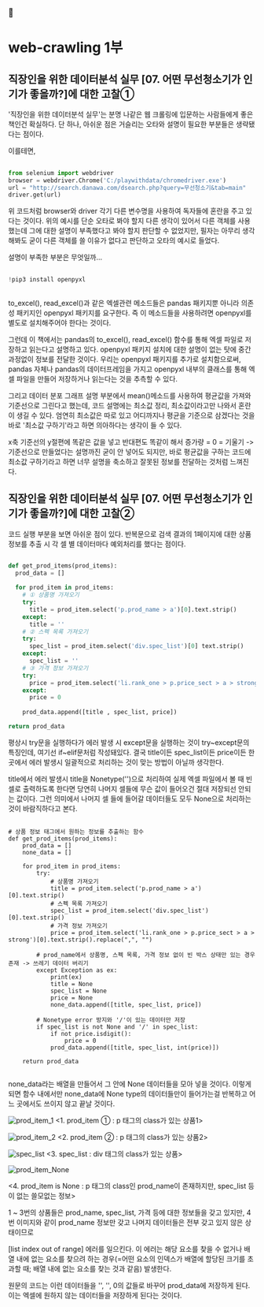 ### 🤔

web-crawling 1부
=====================================================================================================================================

직장인을 위한 데이터분석 실무 [07. 어떤 무선청소기가 인기가 좋을까?]에 대한 고찰① 
-------------------------------------------------------------------------------------

  '직장인을 위한 데이터분석 실무'는 분명 나같은 웹 크롤링에 입문하는 사람들에게 좋은 책인건 확실하다. 단 하나, 아쉬운 점은 거슬리는 오타와 설명이 필요한 부분들은 생략됐다는 점이다.
 
 이를테면, 
 
```python
  
from selenium import webdriver
browser = webdriver.Chrome('C:/playwithdata/chromedriver.exe')
url = "http://search.danawa.com/dsearch.php?query=무선청소기&tab=main"  
driver.get(url)

```

위 코드처럼 browser와 driver 각기 다른 변수명을 사용하여 독자들에 혼란을 주고 있다는 것이다. 위의 예시를 단순 오타로 봐야 할지 다른 생각이 있어서 다른 객체를 사용했는데 그에 대한 설명이 부족했다고 봐야 할지 판단할 수 없었지만, 필자는 아무리 생각해봐도 굳이 다른 객체를 쓸 이유가 없다고 판단하고 오타의 예시로 들었다.

 설명이 부족한 부분은 무엇일까...
 
```python
 
!pip3 install openpyxl
  
```
 
 to_excel(), read_excel()과 같은 엑셀관련 메소드들은 pandas 패키지뿐 아니라 의존성 패키지인 openpyxl 패키지를 요구한다. 즉 이 메소드들을 사용하려면 openpyxl를 별도로 설치해주어야 한다는 것이다. 
 
  그런데 이 책에서는 pandas의 to_excel(), read_excel() 함수를 통해 엑셀 파일로 저장하고 읽는다고 설명하고 있다. openpyxl 패키지 설치에 대한 설명이 없는 탓에 중간 과정없이 정보를 전달한 것이다. 우리는 openpyxl 패키지를 추가로 설치함으로써, pandas 자체나 pandas의 데이터프레임을 가지고 openpyxl 내부의 클래스를 통해 엑셀 파일을 만들어 저장하거나 읽는다는 것을 추측할 수 있다.  
 
 그리고 데이터 분포 그래프 설명 부분에서 mean()메소드를 사용하여 평균값을 가져와 기준선으로 그린다고 했는데, 코드 설명에는 최소값 정리, 최소값이라고만 나와서 혼란이 생길 수 있다. 엄연히 최소값은 따로 있고 어디까지나 평균을 기준으로 삼겠다는 것을 바로 '최소값 구하기'라고 하면 의아하다는 생각이 들 수 있다. 
 
 x축 기준선의 y절편에 똑같은 값을 넣고 반대편도 똑같이 해서 증가량 = 0 = 기울기 -> 기준선으로 만들었다는 설명까진 굳이 안 넣어도 되지만, 바로 평균값을 구하는 코드에 최소값 구하기라고 하면 너무 설명을 축소하고 잘못된 정보를 전달하는 것처럼 느껴진다.  

직장인을 위한 데이터분석 실무 [07. 어떤 무선청소기가 인기가 좋을까?]에 대한 고찰②
-------------------------------------------------------------------------------------

  코드 실행 부분을 보면 아쉬운 점이 있다. 반복문으로 검색 결과의 1페이지에 대한 상품 정보를 추출 시 각 셀 별 데이터마다 예외처리를 했다는 점이다. 
  
```python

def get_prod_items(prod_items): 
  prod_data = []
  
  for prod_item in prod_items: 
    # ① 상품명 가져오기 
    try: 
      title = prod_item.select('p.prod_name > a')[0].text.strip() 
    except: 
      title = ''
    # ② 스펙 목록 가져오기 
    try: 
      spec_list = prod_item.select('div.spec_list')[0] text.strip() 
    except: 
      spec_list = '' 
    # ③ 가격 정보 가져오기 
    try: 
      price = prod_item.select('li.rank_one > p.price_sect > a > strong')[0].text.strip().replace(",", "") 
    except: 
      price = 0 
    
    prod_data.append([title , spec_list, price]) 

return prod_data
```
 
 평상시 try문을 실행하다가 에러 발생 시 except문을 실행하는 것이 try~except문의 특징인데, 여기선 if~elif문처럼 작성돼있다. 결국 title이든 spec_list이든 price이든 한 곳에서 에러 발생시 일괄적으로 처리하는 것이 맞는 방법이 아닐까 생각한다. 
 
 title에서 에러 발생시 title을 Nonetype('')으로 처리하여 실제 엑셀 파일에서 볼 때 빈 셀로 출력하도록 한다면 당연히 나머지 셀들에 무슨 값이 들어오건 절대 저장되선 안되는 값이다. 그런 의미에서 나머지 셀 들에 들어갈 데이터들도 모두 None으로 처리하는 것이 바람직하다고 본다.

```python3

# 상품 정보 태그에서 원하는 정보를 추출하는 함수
def get_prod_items(prod_items):
    prod_data = []
    none_data = []
    
    for prod_item in prod_items:
        try: 
            # 상품명 가져오기
            title = prod_item.select('p.prod_name > a')[0].text.strip()
            # 스펙 목록 가져오기
            spec_list = prod_item.select('div.spec_list')[0].text.strip()
            # 가격 정보 가져오기
            price = prod_item.select('li.rank_one > p.price_sect > a > strong')[0].text.strip().replace(",", "")
        
        # prod_name에서 상품명, 스펙 목록, 가격 정보 없이 빈 박스 상태만 있는 경우 존재 -> 쓰레기 데이터 버리기
        except Exception as ex:
            print(ex)
            title = None
            spec_list = None
            price = None
            none_data.append([title, spec_list, price])
            
        # Nonetype error 방지와 '/'이 있는 데이터만 저장
        if spec_list is not None and '/' in spec_list:   
            if not price.isdigit():
                price = 0
            prod_data.append([title, spec_list, int(price)])
            
    return prod_data
    
 ```
  none_data라는 배열을 만들어서 그 안에 None 데이터들을 모아 넣을 것이다. 이렇게 되면 함수 내에서만 none_data에 None type의 데이터들만이 들어가는걸 반복하고 어느 곳에서도 쓰이지 않고 끝날 것이다. 

![prod_item_1](https://user-images.githubusercontent.com/43712685/130160921-5961a5ab-a664-4ff8-99e6-dd66115201d4.png)
<1. prod_item ① : p 태그의 class가 있는 상품1>

![prod_item_2](https://user-images.githubusercontent.com/43712685/130225210-c2b51eef-8594-44b7-9770-29d53e509f54.png)
<2. prod_item ② : p 태그의 class가 있는 상품2>

![spec_list](https://user-images.githubusercontent.com/43712685/130225288-7047895b-8ba8-4502-a323-bd19677aaba2.png)
<3. spec_list : div 태그의 class가 있는 상품>

![prod_item_None](https://user-images.githubusercontent.com/43712685/130225559-59740ce8-2702-4138-9f04-8903157e1599.png)

<4. prod_item is None : p 태그의 class인 prod_name이 존재하지만, spec_list 등이 없는 쓸모없는 정보>

1 ~ 3번의 상품들은 prod_name, spec_list, 가격 등에 대한 정보들을 갖고 있지만, 4번 이미지와 같이 prod_name 정보만 갖고 나머지 데이터들은 전부 갖고 있지 않은 상태이므로

[list index out of range] 에러를 일으킨다. 이 에러는 해당 요소를 찾을 수 없거나 배열 내에 없는 요소를 찾으려 하는 경우(=어떤 요소의 인덱스가 배열에 할당된 크기를 초과할 때; 배열 내에 없는 요소를 찾는 것과 같음) 발생한다. 

원문의 코드는 이런 데이터들을 '', '', 0의 값들로 바꾸어 prod_data에 저장하게 된다. 이는 엑셀에 원하지 않는 데이터들을 저장하게 된다는 것이다.
